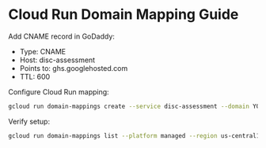 # Cloud Run Domain Mapping Guide

Add CNAME record in GoDaddy:
- Type: CNAME
- Host: disc-assessment
- Points to: ghs.googlehosted.com
- TTL: 600

Configure Cloud Run mapping:
```bash
gcloud run domain-mappings create --service disc-assessment --domain YOUR_DOMAIN --region us-central1
```

Verify setup:
```bash
gcloud run domain-mappings list --platform managed --region us-central1
```